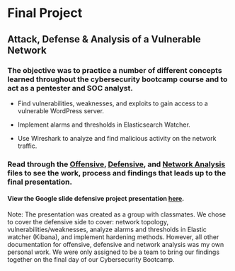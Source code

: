 # Final Project
## Attack, Defense &amp; Analysis of a Vulnerable Network
### The objective was to practice a number of different concepts learned throughout the cybersecurity bootcamp course and to act as a pentester and SOC analyst.
  * Find vulnerabilities, weaknesses, and exploits to gain access to a vulnerable WordPress server.

  * Implement alarms and thresholds in Elasticsearch Watcher.

  * Use Wireshark to analyze and find malicious activity on the network traffic.
### Read through the [Offensive](https://github.com/fpanes/FinalProject/blob/main/Offensive.md), [Defensive](https://github.com/fpanes/FinalProject/blob/main/Defensive.md), and [Network Analysis](https://github.com/fpanes/FinalProject/blob/main/Network.md) files to see the work, process and findings that leads up to the final presentation.
#### View the Google slide defensive project presentation [here](https://docs.google.com/presentation/d/1vs7FdZhMwk7gnJwQfN80L3Gzk6EEYVUzGoGSRkDlJHI/edit?usp=sharing).
Note: The presentation was created as a group with classmates. We chose to cover the defensive side to cover: network topology, vulnerabilities/weaknesses, analyze alarms and thresholds in Elastic watcher (Kibana), and implement hardening methods. However, all other documentation for offensive, defensive and network analysis was my own personal work. We were only assigned to be a team to bring our findings together on the final day of our Cybersecurity Bootcamp.
